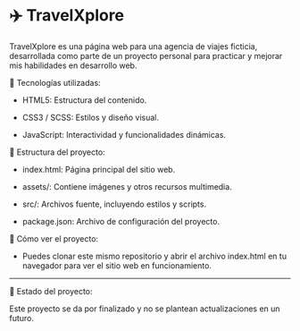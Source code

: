 # ✈️ TravelXplore
TravelXplore es una página web para una agencia de viajes ficticia, desarrollada como parte de un proyecto personal para practicar y mejorar mis habilidades en desarrollo web.

🧰 Tecnologías utilizadas:
- HTML5: Estructura del contenido.

- CSS3 / SCSS: Estilos y diseño visual.

- JavaScript: Interactividad y funcionalidades dinámicas.

📁 Estructura del proyecto:
- index.html: Página principal del sitio web.

- assets/: Contiene imágenes y otros recursos multimedia.

- src/: Archivos fuente, incluyendo estilos y scripts.

- package.json: Archivo de configuración del proyecto.

🚀 Cómo ver el proyecto:
- Puedes clonar este mismo repositorio y abrir el archivo index.html en tu navegador para ver el sitio web en funcionamiento.

_______________________________________________________________________________________________________________________________

📌 Estado del proyecto:

Este proyecto se da por finalizado y no se plantean actualizaciones en un futuro.
